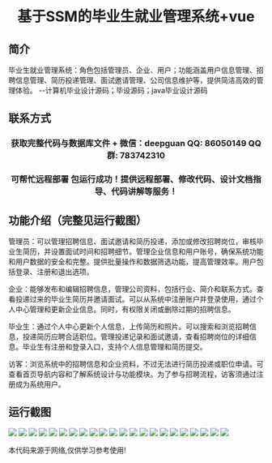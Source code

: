 <p><h1 align="center">基于SSM的毕业生就业管理系统+vue</h1></p>

## 简介
毕业生就业管理系统：角色包括管理员、企业、用户；功能涵盖用户信息管理、招聘信息管理、简历投递管理、面试邀请管理、公司信息维护等，提供简洁高效的管理体验。    --计算机毕业设计源码；毕设源码；java毕业设计源码


## 联系方式
<p><h3 align="center">获取完整代码与数据库文件 + 微信：deepguan QQ: 86050149 QQ群: 783742310</h3></p>
<p><h3 align="center">可帮忙远程部署 包运行成功！提供远程部署、修改代码、设计文档指导、代码讲解等服务！</h3></p>

## 功能介绍（完整见运行截图）
管理员：可以管理招聘信息、面试邀请和简历投递，添加或修改招聘岗位，审核毕业生简历，并设置面试时间和招聘细节。管理企业信息和用户账号，确保系统功能和用户数据的安全和完整。提供批量操作和数据筛选功能，提高管理效率。用户包括登录、注册和退出选项。

企业：能够发布和编辑招聘信息，管理公司资料，包括行业、简介和联系方式。查看投递过来的毕业生简历并邀请面试。可以从系统中注册账户并登录使用，通过个人中心管理和更新企业信息。同时，有权限关闭或删除过期的招聘信息。

毕业生：通过个人中心更新个人信息，上传简历和照片。可以搜索和浏览招聘信息，投递简历应聘合适职位。管理投递记录和面试邀请，查看招聘岗位的详细信息。毕业生有注册和登录入口，支持个人信息管理和简历提交。

访客：浏览系统中的招聘信息和企业资料，不过无法进行简历投递或职位申请。可查看首页导航内容和了解系统设计与功能模块。为了参与招聘流程，访客须通过注册成为系统用户。


## 运行截图
![](https://bs-1329754181.cos.ap-shanghai.myqcloud.com/ssm/GraduateEmploymentManagementSystem/img/001.jpg)
![](https://bs-1329754181.cos.ap-shanghai.myqcloud.com/ssm/GraduateEmploymentManagementSystem/img/002.jpg)
![](https://bs-1329754181.cos.ap-shanghai.myqcloud.com/ssm/GraduateEmploymentManagementSystem/img/003.jpg)
![](https://bs-1329754181.cos.ap-shanghai.myqcloud.com/ssm/GraduateEmploymentManagementSystem/img/004.jpg)
![](https://bs-1329754181.cos.ap-shanghai.myqcloud.com/ssm/GraduateEmploymentManagementSystem/img/005.jpg)
![](https://bs-1329754181.cos.ap-shanghai.myqcloud.com/ssm/GraduateEmploymentManagementSystem/img/006.jpg)
![](https://bs-1329754181.cos.ap-shanghai.myqcloud.com/ssm/GraduateEmploymentManagementSystem/img/007.jpg)
![](https://bs-1329754181.cos.ap-shanghai.myqcloud.com/ssm/GraduateEmploymentManagementSystem/img/008.jpg)
![](https://bs-1329754181.cos.ap-shanghai.myqcloud.com/ssm/GraduateEmploymentManagementSystem/img/009.jpg)
![](https://bs-1329754181.cos.ap-shanghai.myqcloud.com/ssm/GraduateEmploymentManagementSystem/img/010.jpg)
![](https://bs-1329754181.cos.ap-shanghai.myqcloud.com/ssm/GraduateEmploymentManagementSystem/img/011.jpg)
![](https://bs-1329754181.cos.ap-shanghai.myqcloud.com/ssm/GraduateEmploymentManagementSystem/img/012.jpg)
![](https://bs-1329754181.cos.ap-shanghai.myqcloud.com/ssm/GraduateEmploymentManagementSystem/img/013.jpg)
![](https://bs-1329754181.cos.ap-shanghai.myqcloud.com/ssm/GraduateEmploymentManagementSystem/img/014.jpg)
![](https://bs-1329754181.cos.ap-shanghai.myqcloud.com/ssm/GraduateEmploymentManagementSystem/img/015.jpg)
![](https://bs-1329754181.cos.ap-shanghai.myqcloud.com/ssm/GraduateEmploymentManagementSystem/img/016.jpg)
![](https://bs-1329754181.cos.ap-shanghai.myqcloud.com/ssm/GraduateEmploymentManagementSystem/img/017.jpg)
![](https://bs-1329754181.cos.ap-shanghai.myqcloud.com/ssm/GraduateEmploymentManagementSystem/img/018.jpg)
![](https://bs-1329754181.cos.ap-shanghai.myqcloud.com/ssm/GraduateEmploymentManagementSystem/img/019.jpg)
![](https://bs-1329754181.cos.ap-shanghai.myqcloud.com/ssm/GraduateEmploymentManagementSystem/img/020.jpg)
![](https://bs-1329754181.cos.ap-shanghai.myqcloud.com/ssm/GraduateEmploymentManagementSystem/img/021.jpg)
![](https://bs-1329754181.cos.ap-shanghai.myqcloud.com/ssm/GraduateEmploymentManagementSystem/img/022.jpg)

<p>本代码来源于网络,仅供学习参考使用!</p>
